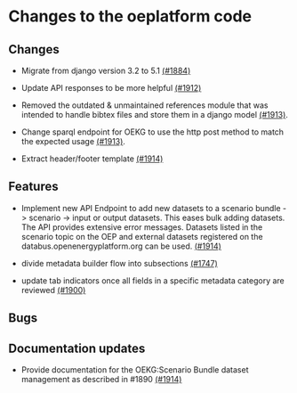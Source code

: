 <!--
SPDX-FileCopyrightText: 2025 Jonas Huber <https://github.com/jh-RLI>

SPDX-License-Identifier: CC0-1.0
-->

# Changes to the oeplatform code

## Changes

- Migrate from django version 3.2 to 5.1 [(#1884)](https://github.com/OpenEnergyPlatform/oeplatform/pull/1884)

- Update API responses to be more helpful [(#1912)](https://github.com/OpenEnergyPlatform/oeplatform/pull/1912)

- Removed the outdated & unmaintained references module that was intended to handle bibtex files and store them in a django model [(#1913)](https://github.com/OpenEnergyPlatform/oeplatform/pull/1913).

- Change sparql endpoint for OEKG to use the http post method to match the expected usage [(#1913)](https://github.com/OpenEnergyPlatform/oeplatform/pull/1913).

- Extract header/footer template [(#1914)](https://github.com/OpenEnergyPlatform/oeplatform/pull/1914)

## Features

- Implement new API Endpoint to add new datasets to a scenario bundle -> scenario -> input or output datasets. This eases bulk adding datasets. The API provides extensive error messages. Datasets listed in the scenario topic on the OEP and external datasets registered on the databus.openenergyplatform.org can be used. [(#1914)](https://github.com/OpenEnergyPlatform/oeplatform/pull/1894)

- divide metadata builder flow into subsections [(#1747)](https://github.com/OpenEnergyPlatform/oeplatform/pull/1747)

- update tab indicators once all fields in a specific metadata category are reviewed [(#1900)](https://github.com/OpenEnergyPlatform/oeplatform/pull/1900)

## Bugs

## Documentation updates

- Provide documentation for the OEKG:Scenario Bundle dataset management as described in #1890 [(#1914)](https://github.com/OpenEnergyPlatform/oeplatform/pull/1894)
